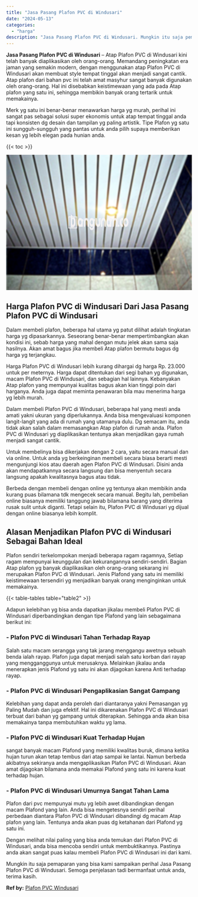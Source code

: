 ```yaml
---
title: "Jasa Pasang Plafon PVC di Windusari"
date: "2024-05-13"
categories: 
  - "harga"
description: "Jasa Pasang Plafon PVC di Windusari. Mungkin itu saja pemaparan yang bisa kami sampaikan perihal Jasa Pasang Plafon PVC di Windusari. Semoga penjelasan tadi..."
---
```


**Jasa Pasang Plafon PVC di Windusari** – Atap Plafon PVC di Windusari kini telah banyak diaplikasikan oleh orang-orang. Memandang peningkatan era jaman yang semakin modern, dengan menggunakan atap Plafon PVC di Windusari akan membuat style tempat tinggal akan menjadi sangat cantik. Atap plafon dari bahan pvc ini telah amat masyhur sangat banyak digunakan oleh orang-orang. Hal ini disebabkan keistimewaan yang ada pada Atap plafon yang satu ini, sehingga membikin banyak orang tertarik untuk memakainya.

Merk yg satu ini benar-benar menawarkan harga yg murah, perihal ini sangat pas sebagai solusi super ekonomis untuk atap tempat tinggal anda tapi konsisten dg desain dan tampilan yg paling artistik. Tipe Plafon yg satu ini sungguh-sungguh yang pantas untuk anda pilih supaya memberikan kesan yg lebih elegan pada hunian anda.

{{< toc >}}

![Jasa Pasang Plafon PVC di Windusari](/images/flafond-pvc-murah24.png)

## Harga Plafon PVC di Windusari Dari Jasa Pasang Plafon PVC di Windusari

Dalam membeli plafon, beberapa hal utama yg patut dilihat adalah tingkatan harga yg dipasarkannya. Seseorang benar-benar mempertimbangkan akan kondisi ini, sebab harga yang mahal dengan mutu jelek akan sama saja hasilnya. Akan amat bagus jika membeli Atap plafon bermutu bagus dg harga yg terjangkau.

Harga Plafon PVC di Windusari lebih kurang dihargai dg harga Rp. 23.000 untuk per meternya. Harga dapat ditentukan dari segi bahan yg digunakan, macam Plafon PVC di Windusari, dan sebagian hal lainnya. Kebanyakan Atap plafon yang mempunyai kualitas bagus akan kian tinggi poin dari harganya. Anda juga dapat meminta penawaran bila mau menerima harga yg lebih murah.

Dalam membeli Plafon PVC di Windusari, beberapa hal yang mesti anda amati yakni ukuran yang diperlukannya. Anda bisa mengevaluasi komponen langit-langit yang ada di rumah yang utamanya dulu. Dg semacam itu, anda tidak akan salah dalam memasangkan Atap plafon di rumah anda. Plafon PVC di Windusari yg diaplikasikan tentunya akan menjadikan gaya rumah menjadi sangat cantik.

Untuk membelinya bisa dikerjakan dengan 2 cara, yaitu secara manual dan via online. Untuk anda yg berkeinginan membeli secara biasa berarti mesti mengunjungi kios atau daerah agen Plafon PVC di Windusari. Disini anda akan mendapatkannya secara langsung dan bisa menyentuh secara langsung apakah kwalitasnya bagus atau tidak.

Berbeda dengan membeli dengan online yg tentunya akan membikin anda kurang puas bilamana tdk mengecek secara manual. Begitu lah, pembelian online biasanya memiliki tanggung jawab bilamana barang yang diterima rusak sulit untuk diganti. Tetapi selain itu, Plafon PVC di Windusari yg dijual dengan online biasanya lebih komplit.

## Alasan Menjadikan Plafon PVC di Windusari Sebagai Bahan Ideal

Plafon sendiri terkelompokan menjadi beberapa ragam ragamnya, Setiap ragam mempunyai keunggulan dan kekurangannya sendiri-sendiri. Bagian Atap plafon yg banyak diaplikasikan oleh orang-orang sekarang ini merupakan Plafon PVC di Windusari. Jenis Plafond yang satu ini memiliki keistimewaan tersendiri yg menjadikan banyak orang menginginkan untuk memakainya.

{{< table-tables table="table2" >}}

Adapun kelebihan yg bisa anda dapatkan jikalau membeli Plafon PVC di Windusari diperbandingkan dengan tipe Plafond yang lain sebagaimana berikut ini:

### \- Plafon PVC di Windusari Tahan Terhadap Rayap

Salah satu macam serangga yang tak jarang menggangu awetnya sebuah benda ialah rayap. Plafon juga dapat menjadi salah satu korban dari rayap yang mengganggunya untuk merusaknya. Melainkan jikalau anda menerapkan jenis Plafond yg satu ini akan dijagokan karena Anti terhadap rayap.

### \- Plafon PVC di Windusari Pengaplikasian Sangat Gampang

Kelebihan yang dapat anda peroleh dari diantaranya yakni Pemasangan yg Paling Mudah dan juga efektif. Hal ini dikarenakan Plafon PVC di Windusari terbuat dari bahan yg gampang untuk diterapkan. Sehingga anda akan bisa memakainya tanpa membutuhkan waktu yg lama.

### \- Plafon PVC di Windusari Kuat Terhadap Hujan

sangat banyak macam Plafond yang memiliki kwalitas buruk, dimana ketika hujan turun akan tetap tembus dari atap sampai ke lantai. Namun berbeda akibatnya sekiranya anda mengaplikasikan Plafon PVC di Windusari. Akan amat dijagokan bilamana anda memakai Plafond yang satu ini karena kuat terhadap hujan.

### \- Plafon PVC di Windusari Umurnya Sangat Tahan Lama

Plafon dari pvc mempunyai mutu yg lebih awet dibandingkan dengan macam Plafond yang lain. Anda bisa mengetesnya sendiri perihal perbedaan diantara Plafon PVC di Windusari dibandingi dg macam Atap plafon yang lain. Tentunya anda akan puas dg ketahanan dari Plafond yg satu ini.

Dengan melihat nilai paling yang bisa anda temukan dari Plafon PVC di Windusari, anda bisa mencoba sendiri untuk membuktikannya. Pastinya anda akan sangat puas kalau membeli Plafon PVC di Windusari ini dari kami.

Mungkin itu saja pemaparan yang bisa kami sampaikan perihal Jasa Pasang Plafon PVC di Windusari. Semoga penjelasan tadi bermanfaat untuk anda, terima kasih.

**Ref by:** [Plafon PVC Windusari](https://id.wikipedia.org/wiki/Plafon)
